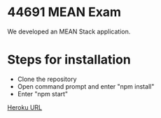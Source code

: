 # 44691 MEAN Exam

We developed an MEAN Stack application.

# Steps for installation
- Clone the repository
- Open command prompt and enter "npm install"
- Enter "npm start"


[Heroku URL](https://mean-exam.herokuapp.com/#/addCar)
